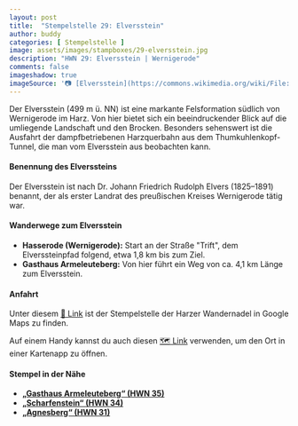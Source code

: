 ```yaml
---
layout: post
title:  "Stempelstelle 29: Elversstein"
author: buddy
categories: [ Stempelstelle ]
image: assets/images/stampboxes/29-elversstein.jpg
description: "HWN 29: Elversstein | Wernigerode"
comments: false
imageshadow: true
imageSource: '📷 [Elversstein](https://commons.wikimedia.org/wiki/File:Elversstein.JPG) von <a href="//commons.wikimedia.org/wiki/User:B.Thomas95" title="User:B.Thomas95">Thomas Binder</a> unter Lizenz [CC BY-SA 4.0](https://creativecommons.org/licenses/by-sa/4.0)'
---
```


Der Elversstein (499 m ü. NN) ist eine markante Felsformation südlich von Wernigerode im Harz. Von hier bietet sich ein beeindruckender Blick auf die umliegende Landschaft und den Brocken. Besonders sehenswert ist die Ausfahrt der dampfbetriebenen Harzquerbahn aus dem Thumkuhlenkopf-Tunnel, die man vom Elversstein aus beobachten kann.

#### Benennung des Elverssteins

Der Elversstein ist nach Dr. Johann Friedrich Rudolph Elvers (1825–1891) benannt, der als erster Landrat des preußischen Kreises Wernigerode tätig war.

#### Wanderwege zum Elversstein

- **Hasserode (Wernigerode):** Start an der Straße "Trift", dem Elverssteinpfad folgend, etwa 1,8 km bis zum Ziel.
- **Gasthaus Armeleuteberg:** Von hier führt ein Weg von ca. 4,1 km Länge zum Elversstein.

#### Anfahrt

Unter diesem [📍 Link](https://www.google.com/maps/dir/?api=1&origin=&destination=51.80444%2C%2010.73472) ist der Stempelstelle der Harzer Wandernadel in Google Maps zu finden.

<div class="android-only">
  Auf einem Handy kannst du auch diesen 
  <a href="geo:51.80444,10.73472">🗺️ Link</a> 
  verwenden, um den Ort in einer Kartenapp zu öffnen.
  <p></p>
</div>

#### Stempel in der Nähe

- [**„Gasthaus Armeleuteberg“ (HWN 35)**](/stempelstelle-35-gasthaus-armeleuteberg)
- [**„Scharfenstein“ (HWN 34)**](/stempelstelle-34-scharfenstein)
- [**„Agnesberg“ (HWN 31)**](/stempelstelle-31-agnesberg)
